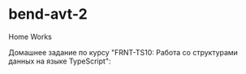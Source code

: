 # bend-avt-2

Home Works

Домашнее задание по курсу "FRNT-TS10: Работа со структурами данных на языке TypeScript":
